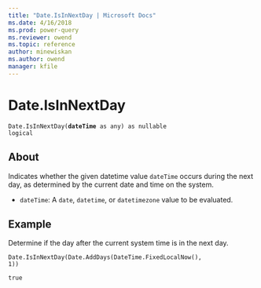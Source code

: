 ```yaml
---
title: "Date.IsInNextDay | Microsoft Docs"
ms.date: 4/16/2018
ms.prod: power-query
ms.reviewer: owend
ms.topic: reference
author: minewiskan
ms.author: owend
manager: kfile
---
```

# Date.IsInNextDay
<code>Date.IsInNextDay(**dateTime** as any) as nullable logical</code>

## About
Indicates whether the given datetime value <code>dateTime</code> occurs during the next day, as determined by the current date and time on the system. 
- <code>dateTime</code>: A <code>date</code>, <code>datetime</code>, or <code>datetimezone</code> value to be evaluated.

## Example 
Determine if the day after the current system time is in the next day.

<code>Date.IsInNextDay(Date.AddDays(DateTime.FixedLocalNow(), 1))</code>

<code>true</code>

